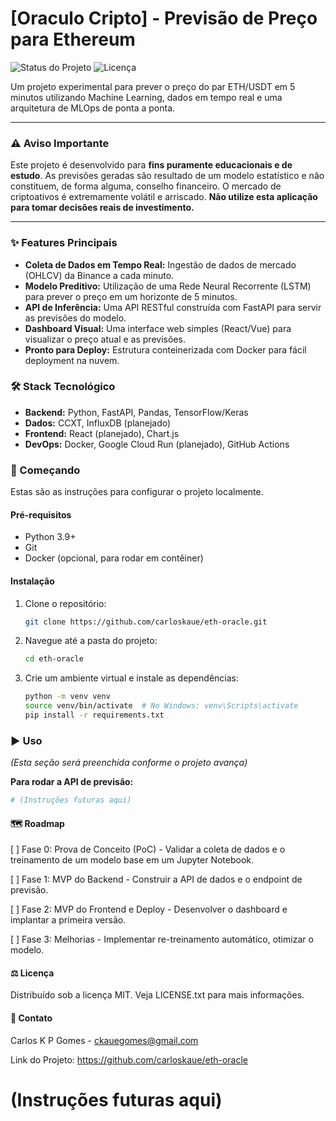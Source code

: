 # [Oraculo Cripto] - Previsão de Preço para Ethereum

![Status do Projeto](https://img.shields.io/badge/status-em%20desenvolvimento-yellow)
![Licença](https://img.shields.io/badge/licen%C3%A7a-MIT-blue)

Um projeto experimental para prever o preço do par ETH/USDT em 5 minutos utilizando Machine Learning, dados em tempo real e uma arquitetura de MLOps de ponta a ponta.

---

### ⚠️ Aviso Importante

Este projeto é desenvolvido para **fins puramente educacionais e de estudo**. As previsões geradas são resultado de um modelo estatístico e não constituem, de forma alguma, conselho financeiro. O mercado de criptoativos é extremamente volátil e arriscado. **Não utilize esta aplicação para tomar decisões reais de investimento.**

---

### ✨ Features Principais

* **Coleta de Dados em Tempo Real:** Ingestão de dados de mercado (OHLCV) da Binance a cada minuto.
* **Modelo Preditivo:** Utilização de uma Rede Neural Recorrente (LSTM) para prever o preço em um horizonte de 5 minutos.
* **API de Inferência:** Uma API RESTful construída com FastAPI para servir as previsões do modelo.
* **Dashboard Visual:** Uma interface web simples (React/Vue) para visualizar o preço atual e as previsões.
* **Pronto para Deploy:** Estrutura conteinerizada com Docker para fácil deployment na nuvem.

### 🛠️ Stack Tecnológico

* **Backend:** Python, FastAPI, Pandas, TensorFlow/Keras
* **Dados:** CCXT, InfluxDB (planejado)
* **Frontend:** React (planejado), Chart.js
* **DevOps:** Docker, Google Cloud Run (planejado), GitHub Actions

### 🚀 Começando

Estas são as instruções para configurar o projeto localmente.

#### Pré-requisitos

* Python 3.9+
* Git
* Docker (opcional, para rodar em contêiner)

#### Instalação

1.  Clone o repositório:
    ```sh
    git clone https://github.com/carloskaue/eth-oracle.git
    ```
2.  Navegue até a pasta do projeto:
    ```sh
    cd eth-oracle
    ```
3.  Crie um ambiente virtual e instale as dependências:
    ```sh
    python -m venv venv
    source venv/bin/activate  # No Windows: venv\Scripts\activate
    pip install -r requirements.txt
    ```

### ▶️ Uso

*(Esta seção será preenchida conforme o projeto avança)*

**Para rodar a API de previsão:**
```sh
# (Instruções futuras aqui)
````

#### 🗺️ Roadmap
[ ] Fase 0: Prova de Conceito (PoC) - Validar a coleta de dados e o treinamento de um modelo base em um Jupyter Notebook.

[ ] Fase 1: MVP do Backend - Construir a API de dados e o endpoint de previsão.

[ ] Fase 2: MVP do Frontend e Deploy - Desenvolver o dashboard e implantar a primeira versão.

[ ] Fase 3: Melhorias - Implementar re-treinamento automático, otimizar o modelo.

#### ⚖️ Licença
Distribuído sob a licença MIT. Veja LICENSE.txt para mais informações.

#### 📧 Contato
Carlos K P Gomes - ckauegomes@gmail.com

Link do Projeto: https://github.com/carloskaue/eth-oracle
# (Instruções futuras aqui)
